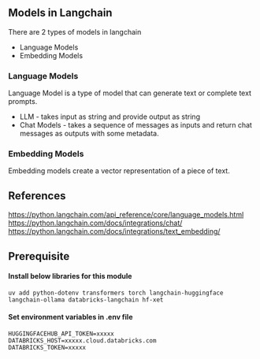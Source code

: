 ## Models in Langchain
There are 2 types of models in langchain
* Language Models
* Embedding Models

### Language Models
Language Model is a type of model that can generate text or complete text prompts.
* LLM - takes input as string and provide output as string
* Chat Models - takes a sequence of messages as inputs and return chat messages as outputs with some metadata.

### Embedding Models
Embedding models create a vector representation of a piece of text.

## References
https://python.langchain.com/api_reference/core/language_models.html
https://python.langchain.com/docs/integrations/chat/
https://python.langchain.com/docs/integrations/text_embedding/


## Prerequisite
#### Install below libraries for this module
```
uv add python-dotenv transformers torch langchain-huggingface langchain-ollama databricks-langchain hf-xet
```
#### Set environment variables in .env file
```
HUGGINGFACEHUB_API_TOKEN=xxxxx
DATABRICKS_HOST=xxxxx.cloud.databricks.com
DATABRICKS_TOKEN=xxxxx
```